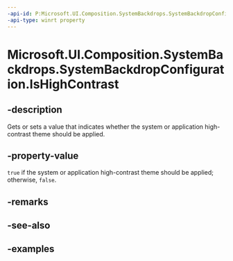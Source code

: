 ```yaml
---
-api-id: P:Microsoft.UI.Composition.SystemBackdrops.SystemBackdropConfiguration.IsHighContrast
-api-type: winrt property
---
```


# Microsoft.UI.Composition.SystemBackdrops.SystemBackdropConfiguration.IsHighContrast

<!--
public bool IsHighContrast { get; set; }
-->


## -description

Gets or sets a value that indicates whether the system or application high-contrast theme should be applied.

## -property-value

`true` if the system or application high-contrast theme should be applied; otherwise, `false`.

## -remarks

## -see-also

## -examples



